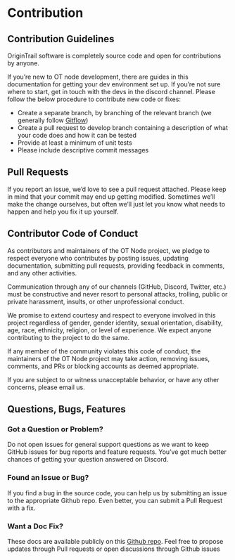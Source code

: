 # Contribution

## Contribution Guidelines

OriginTrail software is completely source code and open for contributions by anyone. 

If you’re new to OT node development, there are guides in this documentation for getting your dev environment set up. If you’re not sure where to start, get in touch with the devs in the discord channel. Please follow the below procedure to contribute new code or fixes:

* Create a separate branch, by branching of the relevant branch \(we generally follow [Gitflow](https://www.atlassian.com/git/tutorials/comparing-workflows/gitflow-workflow)\)
* Create a pull request to develop branch containing a description of what your code does and how it can be tested
* Provide at least a minimum of unit tests
* Please include descriptive commit messages

## Pull Requests

If you report an issue, we’d love to see a pull request attached. Please keep in mind that your commit may end up getting modified. Sometimes we’ll make the change ourselves, but often we’ll just let you know what needs to happen and help you fix it up yourself.

## Contributor Code of Conduct

As contributors and maintainers of the OT Node project, we pledge to respect everyone who contributes by posting issues, updating documentation, submitting pull requests, providing feedback in comments, and any other activities.

Communication through any of our channels \(GitHub, Discord, Twitter, etc.\) must be constructive and never resort to personal attacks, trolling, public or private harassment, insults, or other unprofessional conduct.

We promise to extend courtesy and respect to everyone involved in this project regardless of gender, gender identity, sexual orientation, disability, age, race, ethnicity, religion, or level of experience. We expect anyone contributing to the project to do the same.

If any member of the community violates this code of conduct, the maintainers of the OT Node project may take action, removing issues, comments, and PRs or blocking accounts as deemed appropriate.

If you are subject to or witness unacceptable behavior, or have any other concerns, please email us.

## Questions, Bugs, Features

### Got a Question or Problem?

Do not open issues for general support questions as we want to keep GitHub issues for bug reports and feature requests. You’ve got much better chances of getting your question answered on Discord.

### Found an Issue or Bug?

If you find a bug in the source code, you can help us by submitting an issue to the appropriate Github repo. Even better, you can submit a Pull Request with a fix.

### Want a Doc Fix?

These docs are available publicly on this [Github repo](https://github.com/OriginTrail/dkg-docs). Feel free to propose updates through Pull requests or open discussions through Github issues

